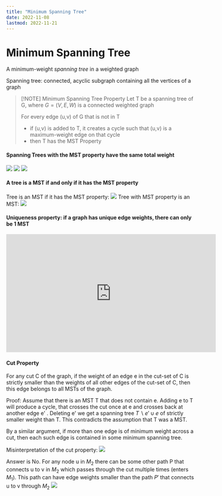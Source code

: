 ```yaml
---
title: "Minimum Spanning Tree"
date: 2022-11-08
lastmod: 2022-11-21
---
```

# Minimum Spanning Tree
A minimum-weight _spanning tree_ in a weighted graph

Spanning tree: connected, acyclic subgraph containing all the vertices of a graph

> [!NOTE] Minimum Spanning Tree Property
> Let T be a spanning tree of G, where $G=(V,E,W)$ is a connected weighted graph
> 
> For every edge (u,v) of G that is not in T
> - if (u,v) is added to T, it creates a cycle such that (u,v) is a maximum-weight edge on that cycle
> - then T has the MST Property

#### Spanning Trees with the MST property have the same total weight
![](https://i.imgur.com/QzcqYvy.png)
![](https://i.imgur.com/ypxVcgC.png)
![](https://i.imgur.com/TksXmkx.png)


#### A tree is a MST if and only if it has the MST property
Tree is an MST if it has the MST property:
![](https://i.imgur.com/LeYvaAI.png)
Tree with MST property is an MST:
![](https://i.imgur.com/0Qm1bh1.png)


#### Uniqueness property: if a graph has unique edge weights, there can only be 1 MST
<iframe width="560" height="315" src="https://www.youtube.com/embed/Ftkv1Ijp5Jw?start=100" title="YouTube video player" frameborder="0" allow="accelerometer; autoplay; clipboard-write; encrypted-media; gyroscope; picture-in-picture" allowfullscreen></iframe>

#### Cut Property
For any cut C of the graph, if the weight of an edge e in the cut-set of C is strictly smaller than the weights of all other edges of the cut-set of C, then this edge belongs to all MSTs of the graph.

Proof: Assume that there is an MST T that does not contain e. Adding e to T will produce a cycle, that crosses the cut once at e and crosses back at another edge e' . Deleting e' we get a spanning tree $T∖{e'}∪{e}$ of strictly smaller weight than T. This contradicts the assumption that T was a MST.

By a similar argument, if more than one edge is of minimum weight across a cut, then each such edge is contained in some minimum spanning tree.

Misinterpretation of the cut property:
![](https://i.imgur.com/YMmnopg.png)

Answer is No. For any node u in $M_2$  there can be some other path P that connects u to v in $M_2$ which passes through the cut multiple times (enters $M_1$). This path can have edge weights smaller than the path $P'$ that connects u to v through $M_2$
![](https://i.imgur.com/u35Zgg2.png)
